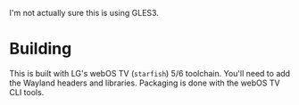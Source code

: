 I'm not actually sure this is using GLES3.

# Building
This is built with LG's webOS TV (`starfish`) 5/6 toolchain.
You'll need to add the Wayland headers and libraries.
Packaging is done with the webOS TV CLI tools.
